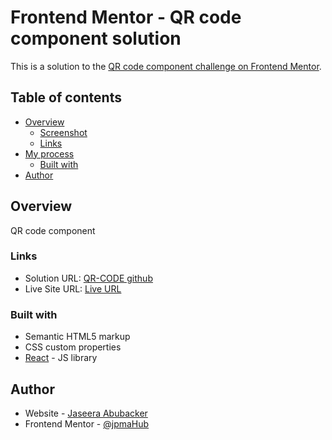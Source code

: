 # Frontend Mentor - QR code component solution

This is a solution to the [QR code component challenge on Frontend Mentor](https://www.frontendmentor.io/challenges/qr-code-component-iux_sIO_H). 

## Table of contents

- [Overview](#overview)
  - [Screenshot](#screenshot)
  - [Links](#links)
- [My process](#my-process)
  - [Built with](#built-with)
- [Author](#author)

## Overview
QR code component 

### Links

- Solution URL: [QR-CODE github](https://github.com/jpmaHub/qr-code)
- Live Site URL: [Live URL](jpmahub.github.io/qr-code/)

### Built with

- Semantic HTML5 markup
- CSS custom properties
- [React](https://reactjs.org/) - JS library

## Author

- Website - [Jaseera Abubacker](https://github.com/jpmaHub)
- Frontend Mentor - [@jpmaHub](https://www.frontendmentor.io/profile/jpmaHub)
